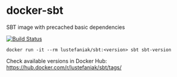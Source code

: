 # docker-sbt
SBT image with precached basic dependencies

[![Build Status](https://travis-ci.org/lustefaniak/docker-sbt.svg?branch=master)](https://travis-ci.org/lustefaniak/docker-sbt)

```
docker run -it --rm lustefaniak/sbt:<version> sbt sbt-version
```

Check available versions in Docker Hub: https://hub.docker.com/r/lustefaniak/sbt/tags/
